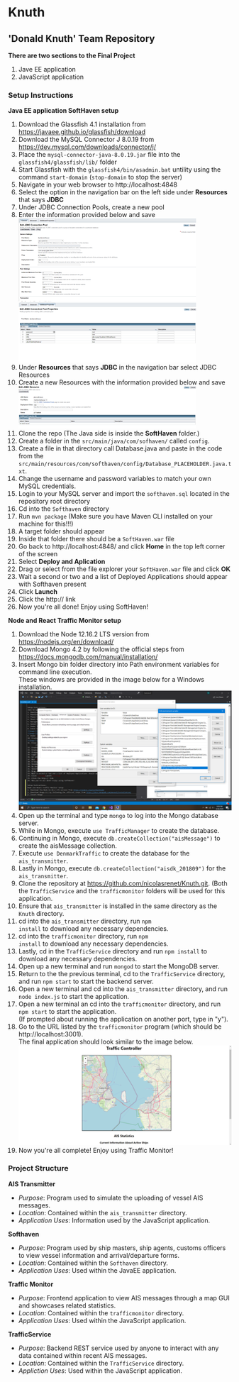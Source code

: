 # Knuth
## 'Donald Knuth' Team Repository

<strong>There are two sections to the Final Project</strong>
1. Jave EE application
2. JavaScript application

### Setup Instructions
<strong>Java EE application SoftHaven setup</strong>
1. Download the Glassfish 4.1 installation from https://javaee.github.io/glassfish/download
2. Download the MySQL Connector J 8.0.19 from https://dev.mysql.com/downloads/connector/j/
3. Place the <code>mysql-connector-java-8.0.19.jar</code> file into the <code>glassfish4/glassfish/lib/</code> folder
4. Start Glassfish with the <code>glassfish4/bin/asadmin.bat</code> untility using the command <code>start-domain</code> (<code>stop-domain</code> to stop the server)
5. Navigate in your web browser to http://localhost:4848 
6. Select the option in the navigation bar on the left side under <strong>Resources</strong> that says <strong>JDBC</strong>
7. Under JDBC Connection Pools, create a new pool
8. Enter the information provided below and save<br>
![image 1](1.png)<br>
![image 1](2.png)<br>
9. Under <strong>Resources</strong> that says <strong>JDBC</strong> in the navigation bar select JDBC Resources
10. Create a new Resources with the information provided below and save<br>
![image 1](3.png)<br>
11. Clone the repo
        (The Java side is inside the <strong>SoftHaven</strong> folder.)
12. Create a folder in the <code>src/main/java/com/sofhaven/</code> called <code>config</code>.
13. Create a file in that directory call Database.java and paste in the code from the <code>src/main/resources/com/softhaven/config/Database_PLACEHOLDER.java.txt</code>.
14. Change the username and password variables to match your own MySQL credentials. 
15. Login to your MySQL server and import the <code>softhaven.sql</code> located in the repository root directory
16. Cd into the <code>Softhaven</code> directory 
17. Run <code>mvn package</code> (Make sure you have Maven CLI installed on your machine for this!!!)
18. A target folder should appear
19. Inside that folder there should be a <code>SoftHaven.war</code> file
20. Go back to http://localhost:4848/ and click <strong>Home</strong> in the top left corner of the screen
21. Select <strong>Deploy and Aplication</strong>
22. Drag or select from the file explorer your <code>SoftHaven.war</code> file and click <strong>OK</strong>
23. Wait a second or two and a list of Deployed Applications should appear with Softhaven present
24. Click <strong>Launch</strong>
25. Click the http:// link
26. Now you're all done! Enjoy using SoftHaven!


<strong>Node and React Traffic Monitor setup</strong>
1. Download the Node 12.16.2 LTS version from https://nodejs.org/en/download/
2. Download Mongo 4.2 by following the official steps from https://docs.mongodb.com/manual/installation/
3. Insert Mongo bin folder directory into Path environment variables for command line execution.<br>
    These windows are provided in the image below for a Windows installation.<br>
![image](MongoPath.png)
5. Open up the terminal and type <code>mongo</code> to log into the Mongo database server.
6. While in Mongo, execute <code>use TrafficManager</code> to create the database.
7. Continuing in Mongo, execute <code>db.createCollection("aisMessage")</code>  to create the aisMessage collection.
8. Execute <code>use DenmarkTraffic</code> to create the database for the <code>ais_transmitter</code>.
9. Lastly in Mongo, execute <code>db.createCollection("aisdk_201809")</code>  for the <code>ais_transmitter</code>.
10. Clone the repository at https://github.com/nicolasrenet/Knuth.git.
   (Both the <code>TrafficService</code> and the <code>trafficmonitor</code> folders will be used for this application.
11. Ensure that <code>ais_transmitter</code> is installed in the same directory as the <code>Knuth</code> directory.
12. cd into the <code>ais_transmitter</code> directory, run <code>npm install</code> to download any necessary dependencies.
13. cd into the <code>trafficmonitor</code> directory, run <code>npm install</code> to download any necessary dependencies.
14. Lastly, cd in the <code>TrafficService</code> directory and run <code>npm install</code> to download any necessary dependencies.
15. Open up a new terminal and run <code>mongod</code> to start the MongoDB server.
16. Return to the the previous terminal, cd to the <code>TrafficService</code> directory, and run <code>npm start</code> to start the backend server.
17. Open a new terminal and cd into the <code>ais_transmitter</code> directory, and run <code>node index.js</code> to start the application.
17. Open a new terminal an cd into the <code>trafficmonitor</code> directory, and run <code>npm start</code> to start the application.<br>
    (If prompted about running the application on another port, type in "y").
18. Go to the URL listed by the <code>trafficmonitor</code> program (which should be http://localhost:3001).<br>
    The final application should look similar to the image below.
![image](TrafficMonitor.png)
19. Now you're all complete! Enjoy using Traffic Monitor!


### Project Structure
<strong>AIS Transmitter</strong><br>
<ul>
    <li><i>Purpose</i>: Program used to simulate the uploading of vessel AIS messages.</li>
    <li><i>Location</i>: Contained within the <code>ais_transmitter</code> directory.</li>
    <li><i>Application Uses</i>: Information used by the JavaScript application.</li>
</ul>
<strong>Softhaven</strong><br>
<ul>
    <li><i>Purpose</i>: Program used by ship masters, ship agents, customs officers to view vessel information and arrival/departure forms.</li>
    <li><i>Location</i>: Contained within the <code>Softhaven</code> directory.</li>
    <li><i>Application Uses</i>: Used within the JavaEE application.</li>
</ul>
<strong>Traffic Monitor</strong><br>
<ul>
    <li><i>Purpose</i>: Frontend application to view AIS messages through a map GUI and showcases related statistics.</li>
    <li><i>Location</i>: Contained within the <code>trafficmonitor</code> directory.</li>
    <li><i>Application Uses</i>: Used within the JavaScript application.</li>
</ul>
<strong>TrafficService</strong><br>
<ul>
    <li><i>Purpose</i>: Backend REST service used by anyone to interact with any data contained within recent AIS messages.</li>
    <li><i>Location</i>: Contained within the <code>TrafficService</code> directory.</li>
    <li><i>Appliction Uses</i>: Used within the JavaScript application.</li>
</ul>

